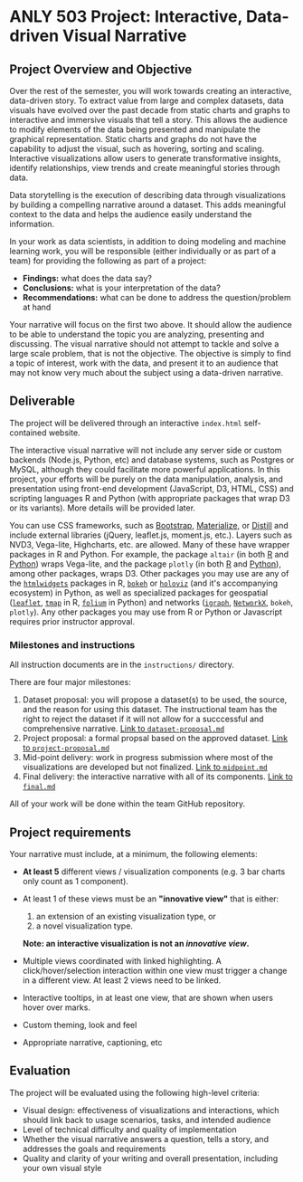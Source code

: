 # ANLY 503 Project: Interactive, Data-driven Visual Narrative

## Project Overview and Objective

Over the rest of the semester, you will work towards creating an interactive, data-driven story. To extract value from large and complex datasets, data visuals have evolved over the past decade from static charts and graphs to interactive and immersive visuals that tell a story. This allows the audience to modify elements of the data being presented and manipulate the graphical representation. Static charts and graphs do not have the capability to adjust the visual, such as hovering, sorting and scaling. Interactive visualizations allow users to generate transformative insights, identify relationships, view trends and create meaningful stories through data.

Data storytelling is the execution of describing data through visualizations by building a compelling narrative around a dataset. This adds meaningful context to the data and helps the audience easily understand the information.

In your work as data scientists, in addition to doing modeling and machine learning work, you will be responsible (either individually or as part of a team) for providing the following as part of a project:

* **Findings:** what does the data say?
* **Conclusions:** what is your interpretation of the data?
* **Recommendations:** what can be done to address the question/problem at hand

Your narrative will focus on the first two above. It should allow the audience to be able to understand the topic you are analyzing, presenting and discussing. The visual narrative should not attempt to tackle and solve a large scale problem, that is not the objective. The objective is simply to find a topic of interest, work with the data, and present it to an audience that may not know very much about the subject using a data-driven narrative.

## Deliverable

The project will be delivered through an interactive `index.html` self-contained website.

The interactive visual narrative will not include any server side or custom backends (Node.js, Python, etc) and database systems, such as Postgres or MySQL, although they could facilitate more powerful applications. In this project, your efforts will be purely on the data manipulation, analysis, and presentation using front-end development (JavaScript, D3, HTML, CSS) and scripting languages R and Python (with appropriate packages that wrap D3 or its variants). More details will be provided later.

You can use CSS frameworks, such as [Bootstrap](https://getbootstrap.com/), [Materialize](https://materializecss.com/), or [Distill](https://distill.pub/about/) and include external libraries (jQuery, leaflet.js, moment.js, etc.).  Layers such as NVD3, Vega-lite, Highcharts, etc. are allowed. Many of these have wrapper packages in R and Python. For example, the package `altair` (in both [R](https://vegawidget.github.io/altair/) and [Python](https://altair-viz.github.io)) wraps Vega-lite, and the package `plotly` (in both [R](https://plotly.com/r) and [Python](https://plotly.com/python)), among other packages, wraps D3. Other packages you may use are any of the [`htmlwidgets`](https://www.htmlwidgets.org) packages in R, [`bokeh`](https://bokeh.org) or [`holoviz`](https://holoviz.org) (and it's accompanying ecosystem) in Python, as well as specialized packages for geospatial ([`leaflet`](https://rstudio.github.io/leaflet/), [`tmap`](https://geocompr.robinlovelace.net/adv-map.html) in R, [`folium`](https://python-visualization.github.io/folium/index.html) in Python) and networks ([`igraph`](https://igraph.org), [`NetworkX`](https://networkx.org), `bokeh`, `plotly`). Any other packages you may use from R or Python or Javascript requires prior instructor approval.

### Milestones and instructions

All instruction documents are in the `instructions/` directory.

There are four major milestones:

1. Dataset proposal: you will propose a dataset(s) to be used, the source, and the reason for using this dataset. The instructional team has the right to reject the dataset if it will not allow for a succcessful and comprehensive narrative. [Link to `dataset-proposal.md`](instructions/dataset-proposal.md)
1. Project proposal: a formal propsal based on the approved dataset. [Link to `project-proposal.md`](instructions/project-proposal.md)
1. Mid-point delivery: work in progress submission where most of the visualizations are developed but not finalized. [Link to `midpoint.md`](instructions/midpoint.md)
1. Final delivery: the interactive narrative with all of its components. [Link to `final.md`](instructions/final.md)

All of your work will be done within the team GitHub repository.

## Project requirements

Your narrative must include, at a minimum, the following elements:

* **At least 5** different views / visualization components (e.g. 3 bar charts only count as 1 component).
* At least 1 of these views must be an **"innovative view"** that is either:

     1. an extension of an existing visualization type, or
     2. a novel visualization type.

     **Note: an interactive visualization is not an _innovative view_.**

* Multiple views coordinated with linked highlighting. A click/hover/selection interaction within one view must trigger a change in a different view. At least 2 views need to be linked.
* Interactive tooltips, in at least one view, that are shown when users hover over marks.
* Custom theming, look and feel
* Appropriate narrative, captioning, etc

## Evaluation

The project will be evaluated using the following high-level criteria:

* Visual design: effectiveness of visualizations and interactions, which should link back to usage scenarios, tasks, and intended audience
* Level of technical difficulty and quality of implementation
* Whether the visual narrative answers a question, tells a story, and addresses the goals and requirements
* Quality and clarity of your writing and overall presentation, including your own visual style
